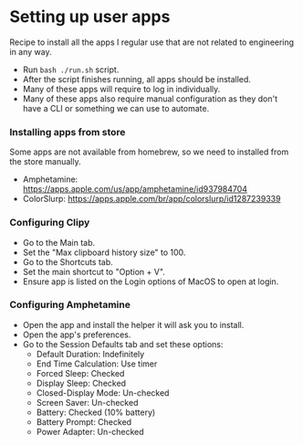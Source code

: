 # Setting up user apps

Recipe to install all the apps I regular use that are not related to engineering in any way.

- Run `bash ./run.sh` script.
- After the script finishes running, all apps should be installed.
- Many of these apps will require to log in individually.
- Many of these apps also require manual configuration as they don't have a CLI or something we can use to automate.

### Installing apps from store

Some apps are not available from homebrew, so we need to installed from the store manually.

- Amphetamine: https://apps.apple.com/us/app/amphetamine/id937984704
- ColorSlurp: https://apps.apple.com/br/app/colorslurp/id1287239339

### Configuring Clipy

- Go to the Main tab.
- Set the "Max clipboard history size" to 100.
- Go to the Shortcuts tab.
- Set the main shortcut to "Option + V".
- Ensure app is listed on the Login options of MacOS to open at login.

### Configuring Amphetamine

- Open the app and install the helper it will ask you to install.
- Open the app's preferences.
- Go to the Session Defaults tab and set these options:
  - Default Duration: Indefinitely
  - End Time Calculation: Use timer
  - Forced Sleep: Checked
  - Display Sleep: Checked
  - Closed-Display Mode: Un-checked
  - Screen Saver: Un-checked
  - Battery: Checked (10% battery)
  - Battery Prompt: Checked
  - Power Adapter: Un-checked
